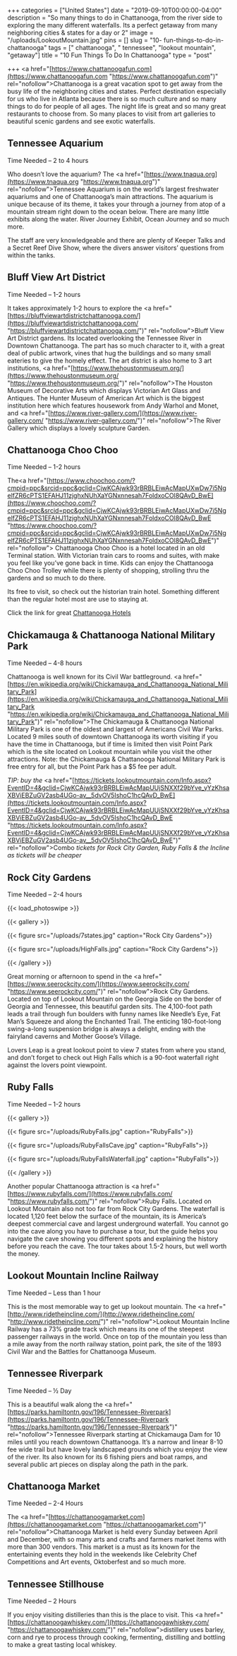 +++
categories = ["United States"]
date = "2019-09-10T00:00:00-04:00"
description = "So many things to do in Chattanooga, from the river side to exploring the many different waterfalls. Its a perfect getaway from many neighboring cities & states for a day or 2"
image = "/uploads/LookoutMountain.jpg"
pins = []
slug = "10- fun-things-to-do-in-chattanooga"
tags = [" chattanooga", " tennessee", "lookout mountain", "getaway"]
title = "10 Fun Things To Do In Chattanooga"
type = "post"

+++
<a href="[https://www.chattanoogafun.com](https://www.chattanoogafun.com "https://www.chattanoogafun.com")" rel="nofollow">Chattanooga</a> is a great vacation spot to get away from the busy life of the neighboring cities and states. Perfect destination especially for us who live in Atlanta because there is so much culture and so many things to do for people of all ages. The night life is great and so many great restaurants to choose from. So many places to visit from art galleries to beautiful scenic gardens and see exotic waterfalls.

## Tennessee Aquarium

Time Needed – 2 to 4 hours

Who doesn’t love the aquarium? The <a href="[https://www.tnaqua.org](https://www.tnaqua.org "https://www.tnaqua.org")" rel="nofollow">Tennessee Aquarium</a> is on the world’s largest freshwater aquariums and one of Chattanooga’s main attractions. The aquarium is unique because of its theme, it takes your through a journey from atop of a mountain stream right down to the ocean below. There are many little exhibits along the water. River Journey Exhibit, Ocean Journey and so much more.

The staff are very knowledgeable and there are plenty of Keeper Talks and a Secret Reef Dive Show, where the divers answer visitors’ questions from within the tanks.

## Bluff View Art District

Time Needed – 1-2 hours

It takes approximately 1-2 hours to explore the <a href="[https://bluffviewartdistrictchattanooga.com/](https://bluffviewartdistrictchattanooga.com/ "https://bluffviewartdistrictchattanooga.com/")" rel="nofollow">Bluff View Art District</a> gardens. Its located overlooking the Tennessee River in Downtown Chattanooga. The part has so much character to it, with a great deal of public artwork, vines that hug the buildings and so many small eateries to give the homely effect. The art district is also home to 3 art institutions, <a href="[https://www.thehoustonmuseum.org/](https://www.thehoustonmuseum.org/ "https://www.thehoustonmuseum.org/")" rel="nofollow">The Houston Museum of Decorative Arts</a> which displays Victorian Art Glass and Antiques. The Hunter Museum of American Art which is the biggest institution here which features housework from Andy Warhol and Monet, and <a href="[https://www.river-gallery.com/](https://www.river-gallery.com/ "https://www.river-gallery.com/")" rel="nofollow">The River Gallery</a> which displays a lovely sculpture Garden.

## Chattanooga Choo Choo

Time Needed – 1-2 hours

The<a href="[https://www.choochoo.com/?cmpid=ppc&srcid=ppc&gclid=CjwKCAjwk93rBRBLEiwAcMapUXwDw7i5NgelfZR6cPTS1EFAHJ11zjghxNUhXaYGNxnnesah7FoldxoCOl8QAvD_BwE](https://www.choochoo.com/?cmpid=ppc&srcid=ppc&gclid=CjwKCAjwk93rBRBLEiwAcMapUXwDw7i5NgelfZR6cPTS1EFAHJ11zjghxNUhXaYGNxnnesah7FoldxoCOl8QAvD_BwE "https://www.choochoo.com/?cmpid=ppc&srcid=ppc&gclid=CjwKCAjwk93rBRBLEiwAcMapUXwDw7i5NgelfZR6cPTS1EFAHJ11zjghxNUhXaYGNxnnesah7FoldxoCOl8QAvD_BwE")" rel="nofollow"> Chattanooga Choo Choo </a>is a hotel located in an old Terminal station. With Victorian train cars to rooms and suites, with make you feel like you’ve gone back in time. Kids can enjoy the Chattanooga Choo Choo Trolley while there is plenty of shopping, strolling thru the gardens and so much to do there.

Its free to visit, so check out the historian train hotel. Something different than the regular hotel most are use to staying at.

Click the link for great [Chattanooga Hotels](http://www.tkqlhce.com/click-9165033-13268017?sid=5224213 "Chattanooga Hotels")

## Chickamauga & Chattanooga National Military Park

Time Needed – 4-8 hours

Chattanooga is well known for its Civil War battleground. <a href="[https://en.wikipedia.org/wiki/Chickamauga_and_Chattanooga_National_Military_Park](https://en.wikipedia.org/wiki/Chickamauga_and_Chattanooga_National_Military_Park "https://en.wikipedia.org/wiki/Chickamauga_and_Chattanooga_National_Military_Park")" rel="nofollow">The Chickamauga & Chattanooga National Military Park</a> is one of the oldest and largest of Americans Civil War Parks. Located 9 miles south of downtown Chattanooga its worth visiting if you have the time in Chattanooga, but if time is limited then visit Point Park which is the site located on Lookout mountain while you visit the other attractions. Note: the Chickamauga & Chattanooga National Military Park is free entry for all, but the Point Park has a $5 fee per adult.

_TIP: buy the_ <a href="[https://tickets.lookoutmountain.com/Info.aspx?EventID=4&gclid=CjwKCAjwk93rBRBLEiwAcMapUUjSNXXf29bYve_yYzKhsaXBViEBZuGV2asb4UGo-av__5dvOV5IshoC1hcQAvD_BwE](https://tickets.lookoutmountain.com/Info.aspx?EventID=4&gclid=CjwKCAjwk93rBRBLEiwAcMapUUjSNXXf29bYve_yYzKhsaXBViEBZuGV2asb4UGo-av__5dvOV5IshoC1hcQAvD_BwE "https://tickets.lookoutmountain.com/Info.aspx?EventID=4&gclid=CjwKCAjwk93rBRBLEiwAcMapUUjSNXXf29bYve_yYzKhsaXBViEBZuGV2asb4UGo-av__5dvOV5IshoC1hcQAvD_BwE")" rel="nofollow">Combo</a> _tickets for Rock City Garden, Ruby Falls & the Incline as tickets will be cheaper_

## Rock City Gardens

Time Needed – 2-4 hours

{{< load_photoswipe >}}

{{< gallery >}}

{{< figure src="/uploads/7states.jpg" caption="Rock City Gardens">}}

{{< figure src="/uploads/HighFalls.jpg" caption="Rock City Gardens">}}

{{< /gallery >}}

Great morning or afternoon to spend in the <a href="[https://www.seerockcity.com/](https://www.seerockcity.com/ "https://www.seerockcity.com/")" rel="nofollow">Rock City Gardens</a>. Located on top of Lookout Mountain on the Georgia Side on the border of Georgia and Tennessee, this beautiful garden sits. The 4,100-foot path leads a trail through fun boulders with funny names like Needle’s Eye, Fat Man’s Squeeze and along the Enchanted Trail. The enticing 180-foot-long swing-a-long suspension bridge is always a delight, ending with the fairyland caverns and Mother Goose’s Village.

Lovers Leap is a great lookout point to view 7 states from where you stand, and don’t forget to check out High Falls which is a 90-foot waterfall right against the lovers point viewpoint.

## Ruby Falls

Time Needed – 1-2 hours

{{< gallery >}}

{{< figure src="/uploads/RubyFalls.jpg" caption="RubyFalls">}}

{{< figure src="/uploads/RubyFallsCave.jpg" caption="RubyFalls">}}

{{< figure src="/uploads/RubyFallsWaterfall.jpg" caption="RubyFalls">}}

{{< /gallery >}}

Another popular Chattanooga attraction is <a href="[https://www.rubyfalls.com/](https://www.rubyfalls.com/ "https://www.rubyfalls.com/")" rel="nofollow">Ruby Falls</a>**.** Located on Lookout Mountain also not too far from Rock City Gardens. The waterfall is located 1,120 feet below the surface of the mountain, its is America’s deepest commercial cave and largest underground waterfall. You cannot go into the cave along you have to purchase a tour, but the guide helps you navigate the cave showing you different spots and explaining the history before you reach the cave. The tour takes about 1.5-2 hours, but well worth the money.

## Lookout Mountain Incline Railway

Time Needed – Less than 1 hour

This is the most memorable way to get up lookout mountain. The <a href="[http://www.ridetheincline.com/](http://www.ridetheincline.com/ "http://www.ridetheincline.com/")" rel="nofollow">Lookout Mountain Incline Railway</a> has a 73% grade track which means its one of the steepest passenger railways in the world. Once on top of the mountain you less than a mile away from the north railway station, point park, the site of the 1893 Civil War and the Battles for Chattanooga Museum.

## Tennessee Riverpark

Time Needed – ½ Day

This is a beautiful walk along the <a href="[https://parks.hamiltontn.gov/196/Tennessee-Riverpark](https://parks.hamiltontn.gov/196/Tennessee-Riverpark "https://parks.hamiltontn.gov/196/Tennessee-Riverpark")" rel="nofollow">Tennessee Riverpark </a>starting at Chickamauga Dam for 10 miles until you reach downtown Chattanooga. It’s a narrow and linear 8-10 fee wide trail but have lovely landscaped grounds which you enjoy the view of the river. Its also known for its 6 fishing piers and boat ramps, and several public art pieces on display along the path in the park.

## Chattanooga Market

Time Needed – 2-4 Hours

The <a href="[https://chattanoogamarket.com](https://chattanoogamarket.com "https://chattanoogamarket.com")" rel="nofollow">Chattanooga Market</a> is held every Sunday between April and December, with so many arts and crafts and farmers market items with more than 300 vendors. This market is a must as its known for the entertaining events they hold in the weekends like Celebrity Chef Competitions and Art events, Oktoberfest and so much more.

## Tennessee Stillhouse

Time Needed – 2 Hours

If you enjoy visiting distilleries than this is the place to visit. This <a href="[https://chattanoogawhiskey.com/](https://chattanoogawhiskey.com/ "https://chattanoogawhiskey.com/")" rel="nofollow">distillery</a> uses barley, corn and rye to process through cooking, fermenting, distilling and bottling to make a great tasting local whiskey.